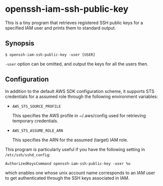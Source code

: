 # openssh-iam-ssh-public-key

This is a tiny program that retrieves registered SSH public keys for a specified IAM user and prints them to standard output.

## Synopsis

```
$ openssh-iam-ssh-public-key -user [USER]
```

`-user` option can be omitted, and output the keys for all the users then.

## Configuration

In addition to the default AWS SDK configuration scheme, it supports STS credentials for a assumed role through the following environment variables:

* `AWS_STS_SOURCE_PROFILE`

    This specifies the AWS profile in ~/.aws/config used for retrieving temporary credentials.

* `AWS_STS_ASSUME_ROLE_ARN`

    This specifies the ARN for the assumed (target) IAM role.

This program is particularly useful if you have the following setting in `/etc/ssh/sshd_config`:

```
AuthorizedKeysCommand openssh-iam-ssh-public-key -user %u
```

which enables one whose unix account name corresponds to an IAM user to get authenticated through the SSH keys associated in IAM.
